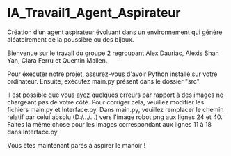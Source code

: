 # IA_Travail1_Agent_Aspirateur
Création d’un agent aspirateur évoluant dans un environnement qui génère aléatoirement de la poussière ou des bijoux.

Bienvenue sur le travail du groupe 2 regroupant Alex Dauriac, Alexis Shan Yan, Clara Ferru et Quentin Mallen.

Pour éxecuter notre projet, assurez-vous d'avoir Python installé sur votre ordinateur. Ensuite, exécutez main.py présent dans le dossier "src".

Il est possible que vous ayez quelques erreurs par rapport à des images ne chargeant pas de votre côté. Pour corriger cela, veuillez modifier les fichiers main.py et Interface.py.
Dans main.py, veuillez remplacer le chemin relatif par celui absolu (D:/.../...) vers l'image robot.png aux lignes 24 et 40. 
Faites la même chose pour les images correspondant aux lignes 11 à 18 dans Interface.py.

Vous êtes maintenant parés à aspirer le manoir !
